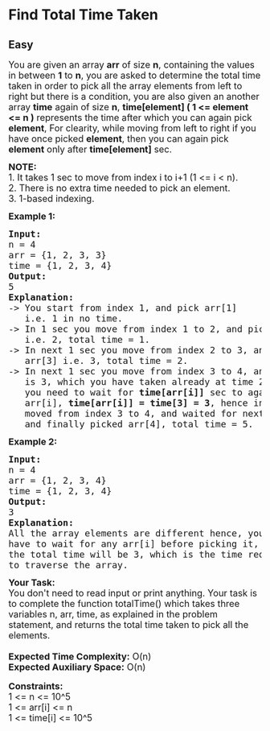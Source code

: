 # Find Total Time Taken
## Easy
<div class="problems_problem_content__Xm_eO"><p><span style="font-size:18px">You are given an array <strong>arr</strong> of size <strong>n</strong>, containing the values in between <strong>1</strong> to <strong>n</strong>, you are asked to determine the total time taken in order to pick all the array elements from left to right but there is a condition, you are also given an another array <strong>time</strong> again of size <strong>n</strong>, <strong>time[element] ( 1 &lt;= element &lt;= n )</strong> represents the time after which you can again pick <strong>element</strong>, For clearity, while moving from left to right if you have once picked <strong>element</strong>, then you can again pick <strong>element</strong>&nbsp;only after <strong>time[element]</strong> sec.</span></p>

<p><span style="font-size:18px"><strong>NOTE:</strong><br>
1. It takes 1 sec to move from index i to i+1 (1 &lt;= i &lt; n).<br>
2. There is no extra time needed to pick an element.<br>
3. 1-based indexing.</span></p>

<p><span style="font-size:18px"><strong>Example 1:</strong></span></p>

<pre style="position: relative;"><span style="font-size:18px"><strong>Input:</strong>
n = 4
arr = {1, 2, 3, 3}
time = {1, 2, 3, 4}
<strong>Output:</strong>
5
<strong>Explanation:</strong>
-&gt; You start from index 1, and pick arr[1] 
&nbsp;  i.e. 1 in no time.
-&gt; In 1 sec you move from index 1 to 2, and pick arr[2]
&nbsp;  i.e. 2, total time = 1.
-&gt; In next 1 sec you move from index 2 to 3, and pick 
&nbsp;  arr[3] i.e. 3, total time = 2.
-&gt; In next 1 sec you move from index 3 to 4, and arr[4] 
&nbsp;  is 3, which you have taken already at time 2, hence 
&nbsp;  you need to wait for <strong>time[arr[i]]</strong> sec to again pick 
&nbsp;  arr[i], <strong>time[arr[i]] = time[3] = 3</strong>, hence in 1 sec you 
&nbsp;  moved from index 3 to 4, and waited for next 2 sec,
   and finally picked arr[4], total time = 5.</span><div class="open_grepper_editor" title="Edit &amp; Save To Grepper"></div></pre>

<p><span style="font-size:18px"><strong>Example 2:</strong></span></p>

<pre style="position: relative;"><span style="font-size:18px"><strong>Input:</strong>
n = 4
arr = {1, 2, 3, 4}
time = {1, 2, 3, 4}
<strong>Output:</strong>
3
<strong>Explanation:</strong>
All the array elements are different hence, you do not 
have to wait for any arr[i] before picking it, hence 
the total time will be 3, which is the time required 
to traverse the array.</span><div class="open_grepper_editor" title="Edit &amp; Save To Grepper"></div></pre>

<p><span style="font-size:18px"><strong>Your Task:</strong><br>
You don't need to read input or print anything. Your task is to complete the function totalTime() which takes three variables n, arr, time, as explained in the problem statement, and returns the total time taken to pick all the elements.<br>
<br>
<strong>Expected Time Complexity:</strong> O(n)<br>
<strong>Expected Auxiliary Space:</strong> O(n)</span><br>
<br>
<span style="font-size:18px"><strong>Constraints:</strong><br>
1 &lt;= n &lt;= 10^5<br>
1 &lt;= arr[i] &lt;= n<br>
1 &lt;= time[i] &lt;= 10^5</span></p>
</div>